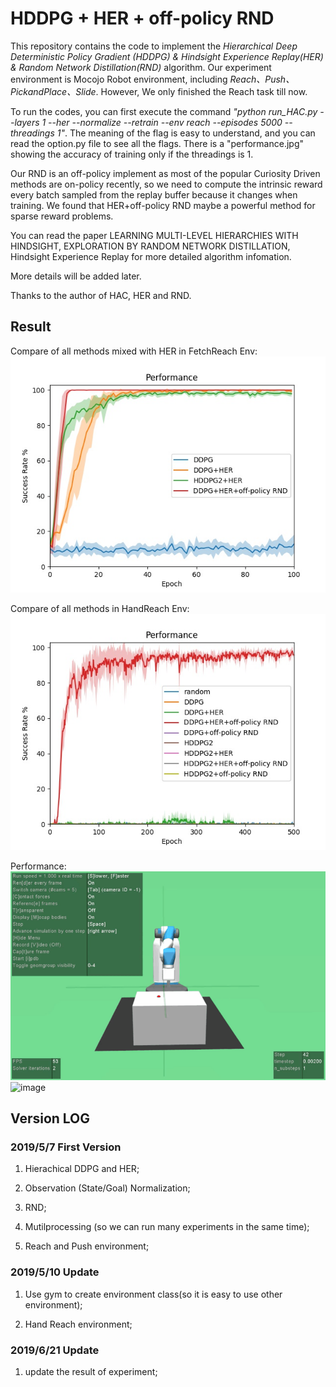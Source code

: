 # HDDPG + HER + off-policy RND
This repository contains the code to implement the *Hierarchical Deep Deterministic Policy Gradient (HDDPG) & Hindsight Experience Replay(HER) & Random Network Distillation(RND)* algorithm. Our experiment environment is Mocojo Robot environment, including *Reach、Push、PickandPlace、Slide*. However, We only finished the Reach task till now.

To run the codes, you can first execute the command *"python run_HAC.py --layers 1 --her --normalize  --retrain  --env reach  --episodes 5000 --threadings 1"*. The meaning of the flag is easy to understand, and you can read the option.py file to see all the flags. There is a "performance.jpg" showing the accuracy of training only if the threadings is 1.

Our RND is an off-policy implement as most of the popular Curiosity Driven methods are on-policy recently, so we need to compute the intrinsic reward every batch sampled from the replay buffer because it changes when training. We found that HER+off-policy RND maybe a powerful method for sparse reward problems.

You can read the paper LEARNING MULTI-LEVEL HIERARCHIES WITH HINDSIGHT, EXPLORATION BY RANDOM NETWORK DISTILLATION, Hindsight Experience Replay for more detailed algorithm infomation.

More details will be added later.

Thanks to the author of HAC, HER and RND. 

## Result
Compare of all methods mixed with HER in FetchReach Env:  
![image](https://github.com/YangRui2015/Image/blob/master/compare_DDPG_DDPG%2BHER.jpg) 

Compare of all methods in HandReach Env:  
![image](https://github.com/YangRui2015/Image/blob/master/compare_Random_DDPG.jpg) 

Performance:  
![image](https://github.com/YangRui2015/Image/blob/master/video_0000000-2.gif) 
![image](https://github.com/YangRui2015/Image/blob/master/hand_reach_good.gif) 


## Version LOG

### 2019/5/7 First Version
1.  Hierachical DDPG and HER;

2.  Observation (State/Goal) Normalization;

3.  RND;

4.  Mutilprocessing (so we can run many experiments in the same time);

5. Reach and Push environment;

### 2019/5/10 Update
1. Use gym to create environment class(so it is easy to use other environment);

2. Hand Reach environment;

### 2019/6/21 Update
1. update the result of experiment;
